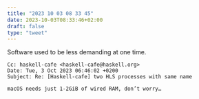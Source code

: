 ```yaml
---
title: "2023 10 03 08 33 45"
date: 2023-10-03T08:33:46+02:00
draft: false
type: "tweet"
---
```


Software used to be less demanding at one time.

```
Cc: haskell-cafe <haskell-cafe@haskell.org>
Date: Tue, 3 Oct 2023 06:46:02 +0200
Subject: Re: [Haskell-cafe] two HLS processes with same name

macOS needs just 1-2GiB of wired RAM, don’t worry…
```
